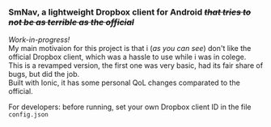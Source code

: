### SmNav, a lightweight Dropbox client for Android *~~that tries to not be as terrible as the official~~*
*Work-in-progress!*  
My main motivaion for this project is that i (*as you can see*) don't like the official Dropbox client, which was a hassle to use while i was in colege.  
This is a revamped version, the first one was very basic, had its fair share of bugs, but did the job.  
Built with Ionic, it has some personal QoL changes comparated to the official.  

For developers: before running, set your own Dropbox client ID in the file `config.json`
